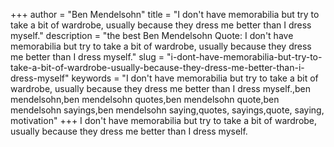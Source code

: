 +++
author = "Ben Mendelsohn"
title = "I don't have memorabilia but try to take a bit of wardrobe, usually because they dress me better than I dress myself."
description = "the best Ben Mendelsohn Quote: I don't have memorabilia but try to take a bit of wardrobe, usually because they dress me better than I dress myself."
slug = "i-dont-have-memorabilia-but-try-to-take-a-bit-of-wardrobe-usually-because-they-dress-me-better-than-i-dress-myself"
keywords = "I don't have memorabilia but try to take a bit of wardrobe, usually because they dress me better than I dress myself.,ben mendelsohn,ben mendelsohn quotes,ben mendelsohn quote,ben mendelsohn sayings,ben mendelsohn saying,quotes, sayings,quote, saying, motivation"
+++
I don't have memorabilia but try to take a bit of wardrobe, usually because they dress me better than I dress myself.
